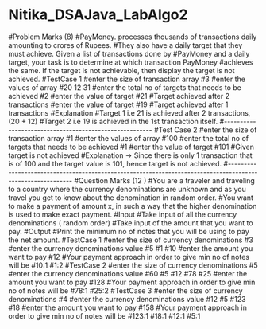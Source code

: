# Nitika_DSAJava_LabAlgo2


#Problem Marks (8)
#PayMoney. processes thousands of transactions daily amounting to crores of Rupees.
#They also have a daily target that they must achieve. Given a list of transactions done by
#PayMoney and a daily target, your task is to determine at which transaction PayMoney
#achieves the same. If the target is not achievable, then display the target is not achieved.
#TestCase 1
#enter the size of transaction array
#3
#enter the values of array
#20 12 31
#enter the total no of targets that needs to be achieved
#2
#enter the value of target
#21
#Target achieved after 2 transactions
#enter the value of target
#19
#Target achieved after 1 transactions
#Explanation
#Target 1 i.e 21 is achieved after 2 transactions, (20 + 12)
#Target 2 i.e 19 is achieved in the 1st transaction itself.
#-------------------------------------------------------
#Test Case 2
#enter the size of transaction array
#1
#enter the values of array
#100
#enter the total no of targets that needs to be achieved
#1
#enter the value of target
#101
#Given target is not achieved
#Explanation → Since there is only 1 transaction that is of 100 and the target value is 101, hence target is not achieved.
#-----------------------------------------------------------------------------------------------------------
#Question Marks (12 )
#You are a traveler and traveling to a country where the currency denominations are unknown and as you travel you get to know about the denomination in random order.
#You want to make a payment of amount x, in such a way that the higher denomination is used to make exact payment.
#Input
#Take input of all the currency denominations ( random order)
#Take input of the amount that you want to pay.
#Output
#Print the minimum no of notes that you will be using to pay the net amount.
#TestCase 1
#enter the size of currency denominations
#3
#enter the currency denominations value
#5
#1
#10
#enter the amount you want to pay
#12
#Your payment approach in order to give min no of notes will be
#10:1
#1:2
#TestCase 2
#enter the size of currency denominations
#5
#enter the currency denominations value
#60
#5
#12
#78
#25
#enter the amount you want to pay
#128
#Your payment approach in order to give min no of notes will be
#78:1
#25:2
#TestCase 3
#enter the size of currency denominations
#4
#enter the currency denominations value
#12
#5
#123
#18
#enter the amount you want to pay
#158
#Your payment approach in order to give min no of notes will be
#123:1
#18:1
#12:1
#5:1
